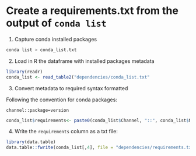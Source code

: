 # Create a requirements.txt from the output of `conda list`

1. Capture conda installed packages 

```bash 
conda list > conda_list.txt
```

2. Load in R the dataframe with installed packages metadata

```r
library(readr)
conda_list <- read_table2("dependencies/conda_list.txt"
```

3. Convert metadata to required syntax formatted

Following the convention for conda packages:

`channel::package=version`

```r
conda_list$requirements<- paste0(conda_list$Channel, "::", conda_list$Name, "=", conda_list$Version)
```

4. Write the `requirements` column as a txt file:

```r
library(data.table)
data.table::fwrite(conda_list[,4], file = "dependencies/requirements.txt", quote = FALSE)
```
